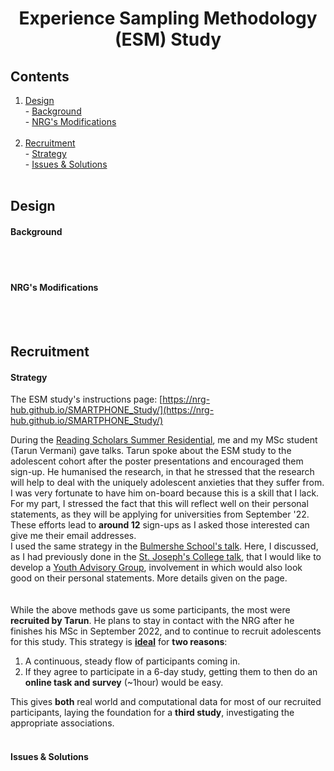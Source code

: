 <h1 align="center"> Experience Sampling Methodology (ESM) Study </h1>

## Contents
1. [Design](esm1.md#design)<br> - [Background](esm1.md#background)<br> - [NRG's Modifications](esm1.md#nrgs-modifications)<br><br>
2. [Recruitment](esm1.md#recruitment)<br> - [Strategy](esm1.md#strategy)<br> - [Issues & Solutions](esm1.md#issues--solutions)<br><br>

## Design
#### Background

<br>
<br>

#### NRG's Modifications

<br>
<br>

## Recruitment
#### Strategy
The ESM study's instructions page: [https://nrg-hub.github.io/SMARTPHONE_Study/](https://nrg-hub.github.io/SMARTPHONE_Study/)

During the [Reading Scholars Summer Residential](https://angadsahni93.github.io/outreach.html#--5th-7th-july-2022-summer-residential), me and my MSc student (Tarun Vermani) gave talks. Tarun spoke about the ESM study to the adolescent cohort after the poster presentations and encouraged them sign-up. He humanised the research, in that he stressed that the research will help to deal with the uniquely adolescent anxieties that they suffer from. I was very fortunate to have him on-board because this is a skill that I lack. For my part, I stressed the fact that this will reflect well on their personal statements, as they will be applying for universities from September '22. These efforts lead to **around 12** sign-ups as I asked those interested can give me their email addresses. 
<br>
I used the same strategy in the [Bulmershe School's talk](https://angadsahni93.github.io/outreach.html#bulmershe-school). Here, I discussed, as I had previously done in the [St. Joseph's College talk](https://angadsahni93.github.io/outreach.html#st-josephs-college), that I would like to develop a [Youth Advisory Group](https://angadsahni93.github.io/yga.html), involvement in which would also look good on their personal statements. More details given on the page.  
<br>
<br>
While the above methods gave us some participants, the most were **recruited by Tarun**. He plans to stay in contact with the NRG after he finishes his MSc in September 2022, and to continue to recruit adolescents for this study. This strategy is **<u>ideal</u>** for **two reasons**:<br>
1. A continuous, steady flow of participants coming in.
2. If they agree to participate in a 6-day study, getting them to then do an **online task and survey** (~1hour) would be easy.

This gives **both** real world and computational data for most of our recruited participants, laying the foundation for a **third study**, investigating the appropriate associations.
<br>
<br>
#### Issues & Solutions



<br>
<br>
<br>
<br>
<br>
<br>
